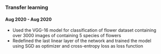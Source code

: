 ### Transfer learning 
#### Aug 2020 - Aug 2020
- Used the VGG-16 model for classification of flower dataset containing over 3000 images of containing 5 species of flowers
- Redefined the last linear layer of the network and trained the model using SGD as optimizer and cross-entropy loss as loss function
